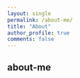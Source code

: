 ```yaml
---
layout: single
permalink: /about-me/
title: "About"
author_profile: true
comments: false
---
```


## about-me